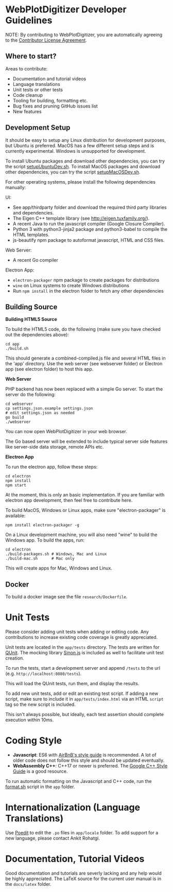 # WebPlotDigitizer Developer Guidelines

NOTE: By contributing to WebPlotDigitizer, you are automatically agreeing to the [Contributor License Agreement](CONTRIBUTING.md).

## Where to start?

Areas to contribute:
- Documentation and tutorial videos
- Language translations
- Unit tests or other tests
- Code cleanup
- Tooling for building, formatting etc.
- Bug fixes and pruning GitHub issues list
- New features

## Development Setup

It should be easy to setup any Linux distribution for development purposes, but Ubuntu is preferred. MacOS has a few different setup steps and is currently experimental. Windows is unsupported for development.

To install Ubuntu packages and download other dependencies, you can try the script [setupUbuntuDev.sh](setupUbuntuDev.sh).
To install MacOS packages and download other dependencies, you can try the script [setupMacOSDev.sh](setupMacOSDev.sh).

For other operating systems, please install the following dependencies manually:

UI:
- See app/thirdparty folder and download the required third party libraries and dependencies.
- The Eigen C++ template library (see <http://eigen.tuxfamily.org/>).
- A recent Java to run the javascript compiler (Google Closure Compiler).
- Python 3 with python3-jinja2 package and python3-babel to compile the HTML templates.
- js-beautify npm package to autoformat javascript, HTML and CSS files.

Web Server:
- A recent Go compiler

Electron App:
- `electron-packager` npm package to create packages for distributions
- `wine` on Linux systems to create Windows distributions
- Run `npm install` in the electron folder to fetch any other dependencies

## Building Source

**Building HTML5 Source**

To build the HTML5 code, do the following (make sure you have checked out the dependencies above):

    cd app
    ./build.sh

This should generate a combined-compiled.js file and several HTML files in the 'app' directory. Use the web server (see webserver folder) or Electron app (see electron folder) to host this app.

**Web Server**

PHP backend has now been replaced with a simple Go server. To start the server do the following:

    cd webserver
    cp settings.json.example settings.json
    # edit settings.json as needed
    go build
    ./webserver

You can now open WebPlotDigitizer in your web browser.

The Go based server will be extended to include typical server side features like server-side data storage, remote APIs etc.

**Electron App**

To run the electron app, follow these steps:

    cd electron
    npm install
    npm start

At the moment, this is only an basic implementation. If you are familiar with electron app development, then feel free to contribute here.

To build MacOS, Windows or Linux apps, make sure "electron-packager" is available:

    npm install electron-packager -g

On a Linux development machine, you will also need "wine" to build the Windows app. To build the apps, run:

    cd electron
    ./build-packages.sh # Windows, Mac and Linux
    ./build-mac.sh      # Mac only

This will create apps for Mac, Windows and Linux.

## Docker

To build a docker image see the file `research/Dockerfile`.

# Unit Tests

Please consider adding unit tests when adding or editing code. Any contributions to increase existing code coverage is greatly appreciated.

Unit tests are located in the `app/tests` directory. The tests are written for [QUnit](https://api.qunitjs.com/). The mocking library [Sinon.js](https://sinonjs.org/) is included as well to facilitate unit test creation.

To run the tests, start a development server and append `/tests` to the url (e.g. `http://localhost:8080/tests`).

This will load the QUnit tests, run them, and display the results.

To add new unit tests, add or edit an existing test script. If adding a new script, make sure to include it in `app/tests/index.html` via an HTML `script` tag so the new script is included.

This isn't always possible, but ideally, each test assertion should complete execution within 10ms.

# Coding Style

- **Javascript**: ES6 with [AirBnB's style guide](https://github.com/airbnb/javascript) is recommended. A lot of older code does not follow this style and should be updated eventually.
- **WebAssembly C++**: C++17 or newer is preferred. The [Google C++ Style Guide](https://google.github.io/styleguide/cppguide.html) is a good resource.

To run automatic formatting on the Javascript and C++ code, run the [format.sh](app/format.sh) script in the `app` folder.

# Internationalization (Language Translations)

Use [Poedit](https://poedit.net/) to edit the `.po` files in `app/locale` folder. To add support for a new language, please contact Ankit Rohatgi.

# Documentation, Tutorial Videos

Good documentation and tutorials are severly lacking and any help would be highly appreciated. The LaTeX source for the current user manual is in the `docs/latex` folder.
